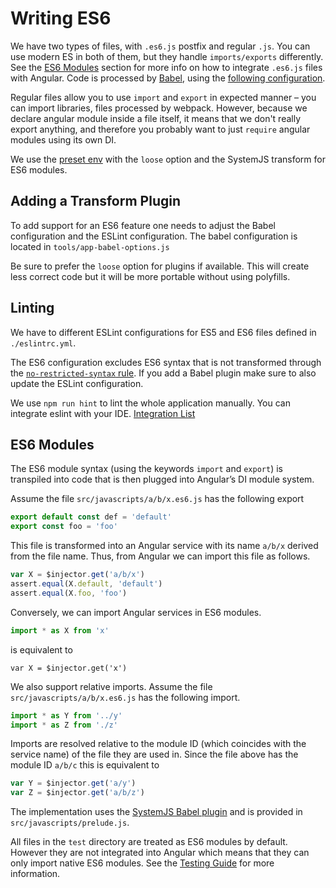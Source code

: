 Writing ES6
===========

We have two types of files, with `.es6.js` postfix and regular `.js`. You can
use modern ES in both of them, but they handle `imports/exports` differently.
See the [ES6 Modules](#es6-modules) section for more info on how to integrate
`.es6.js` files with Angular. Code is processed by [Babel][babel], using the
[following configuration](../tools/app-babel-options.js).

Regular files allow you to use `import` and `export` in expected manner – you can
import libraries, files processed by webpack. However, because we declare angular
module inside a file itself, it means that we don't really export anything, and
therefore you probably want to just `require` angular modules using its own DI.

We use the [preset env][preset-env] with the `loose` option and the
SystemJS transform for ES6 modules.

[babel]: http://babeljs.io/
[preset-env]: https://babeljs.io/docs/plugins/preset-env/


Adding a Transform Plugin
-------------------------

To add support for an ES6 feature one needs to adjust the Babel configuration
and the ESLint configuration. The babel configuration is located in
`tools/app-babel-options.js`

Be sure to prefer the `loose` option for plugins if available. This will create
less correct code but it will be more portable without using polyfills.


Linting
-------

We have to different ESLint configurations for ES5 and ES6 files defined in `./eslintrc.yml`.

The ES6 configuration excludes ES6 syntax that is not transformed through the
[`no-restricted-syntax` rule][no-restricted-syntax-rule]. If you add a Babel
plugin make sure to also update the ESLint configuration.

We use `npm run hint` to lint the whole application manually. You can integrate eslint with your IDE. [Integration List](https://eslint.org/docs/user-guide/integrations#editors)

[no-restricted-syntax-rule]: http://eslint.org/docs/rules/no-restricted-syntax

ES6 Modules
-----------

The ES6 module syntax (using the keywords `import` and `export`) is transpiled
into code that is then plugged into Angular’s DI module system.

Assume the file `src/javascripts/a/b/x.es6.js` has the following export
~~~js
export default const def = 'default'
export const foo = 'foo'
~~~
This file is transformed into an Angular service with its name `a/b/x` derived
from the file name. Thus, from Angular we can import this file as follows.
~~~js
var X = $injector.get('a/b/x')
assert.equal(X.default, 'default')
assert.equal(X.foo, 'foo')
~~~

Conversely, we can import Angular services in ES6 modules.
~~~js
import * as X from 'x'
~~~
is equivalent to
~~~
var X = $injector.get('x')
~~~

We also support relative imports. Assume the file `src/javascripts/a/b/x.es6.js`
has the following import.
~~~js
import * as Y from '../y'
import * as Z from './z'
~~~
Imports are resolved relative to the module ID (which coincides with the service
name) of the file they are used in. Since the file above has the module ID
`a/b/c` this is equivalent to
~~~js
var Y = $injector.get('a/y')
var Z = $injector.get('a/b/z')
~~~

The implementation uses the [SystemJS Babel plugin][babel-systemjs] and is
provided in `src/javascripts/prelude.js`.

All files in the `test` directory are treated as ES6 modules by default. However
they are not integrated into Angular which means that they can only import
native ES6 modules. See the [Testing Guide](./testing.md#module-system) for more
information.


[babel-systemjs]: http://babeljs.io/docs/plugins/transform-es2015-modules-systemjs/
